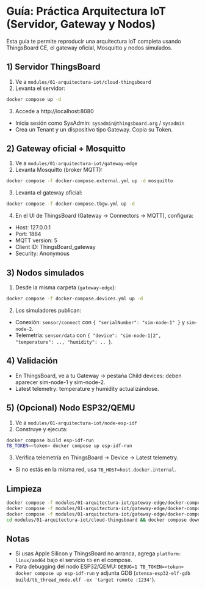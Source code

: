 
# Guía: Práctica Arquitectura IoT (Servidor, Gateway y Nodos)

Esta guía te permite reproducir una arquitectura IoT completa usando ThingsBoard CE, el gateway oficial, Mosquitto y nodos simulados.

## 1) Servidor ThingsBoard
1. Ve a `modules/01-arquitectura-iot/cloud-thingsboard`
2. Levanta el servidor:
  ```bash
  docker compose up -d
  ```
3. Accede a http://localhost:8080
  - Inicia sesión como SysAdmin: `sysadmin@thingsboard.org` / `sysadmin`
  - Crea un Tenant y un dispositivo tipo Gateway. Copia su Token.

## 2) Gateway oficial + Mosquitto
1. Ve a `modules/01-arquitectura-iot/gateway-edge`
2. Levanta Mosquitto (broker MQTT):
  ```bash
  docker compose -f docker-compose.external.yml up -d mosquitto
  ```
3. Levanta el gateway oficial:
  ```bash
  docker compose -f docker-compose.tbgw.yml up -d
  ```
4. En el UI de ThingsBoard (Gateway → Connectors → MQTT), configura:
  - Host: 127.0.0.1
  - Port: 1884
  - MQTT version: 5
  - Client ID: ThingsBoard_gateway
  - Security: Anonymous

## 3) Nodos simulados
1. Desde la misma carpeta (`gateway-edge`):
  ```bash
  docker compose -f docker-compose.devices.yml up -d
  ```
2. Los simuladores publican:
  - Conexión: `sensor/connect` con `{ "serialNumber": "sim-node-1" }` y `sim-node-2`.
  - Telemetría: `sensor/data` con `{ "device": "sim-node-1|2", "temperature": .., "humidity": .. }`.

## 4) Validación
- En ThingsBoard, ve a tu Gateway → pestaña Child devices: deben aparecer sim-node-1 y sim-node-2.
- Latest telemetry: temperature y humidity actualizándose.

## 5) (Opcional) Nodo ESP32/QEMU
1. Ve a `modules/01-arquitectura-iot/node-esp-idf`
2. Construye y ejecuta:
  ```bash
  docker compose build esp-idf-run
  TB_TOKEN=<token> docker compose up esp-idf-run
  ```
3. Verifica telemetría en ThingsBoard → Device → Latest telemetry.
  - Si no estás en la misma red, usa `TB_HOST=host.docker.internal`.

## Limpieza
```bash
docker compose -f modules/01-arquitectura-iot/gateway-edge/docker-compose.devices.yml down
docker compose -f modules/01-arquitectura-iot/gateway-edge/docker-compose.tbgw.yml down
docker compose -f modules/01-arquitectura-iot/gateway-edge/docker-compose.external.yml down
cd modules/01-arquitectura-iot/cloud-thingsboard && docker compose down -v
```

## Notas
- Si usas Apple Silicon y ThingsBoard no arranca, agrega `platform: linux/amd64` bajo el servicio `tb` en el compose.
- Para debugging del nodo ESP32/QEMU: `DEBUG=1 TB_TOKEN=<token> docker compose up esp-idf-run` y adjunta GDB (`xtensa-esp32-elf-gdb build/tb_thread_node.elf -ex 'target remote :1234'`).
